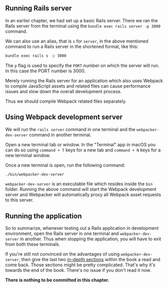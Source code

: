 ## Running Rails server

In an earlier chapter, we had set up a basic Rails server. There we ran the
Rails server from the terminal using the `bundle exec rails server -p 3000`
command.

We can also use an alias, that is `s` for `server`, in the above mentioned
command to run a Rails server in the shortened format, like this:

```bash
bundle exec rails s -p 3000
```

The `p` flag is used to specify the `PORT` number on which the server will run.
In this case the PORT number is 3000.

Merely running the Rails server for an application which also uses Webpack to
compile JavaScript assets and related files can cause performance issues and
slow down the overall development process.

Thus we should compile Webpack related files separately.

## Using Webpack development server

We will run the `rails server` command in one terminal and the
`webpacker-dev-server` command in another terminal.

Open a new terminal tab or window. In the "Terminal" app in macOS you can do so
using `command + T` keys for a new tab and `command + N` keys for a new terminal
window.

Once a new terminal is open, run the following command:

```bash
./bin/webpacker-dev-server
```

`webpacker-dev-server` is an executable file which resides inside the `bin`
folder. Running the above command will start the Webpack development server and
Webpacker will automatically proxy all Webpack asset requests to this server.

## Running the application

So to summarize, whenever testing out a Rails application in development
environment, open the Rails server in one terminal and `webpacker-dev-server` in
another. Thus when stopping the application, you will have to exit from both
these terminals.

If you're still not convinced on the advantages of using `webpacker-dev-server`,
then give the last two
[in-depth sections](/learn-rubyonrails/webpacker-in-depth#downside-of-not-running-webpack-development-server-during-development)
within the book a read and come back. Those sections might be pretty
complicated. That's why it's towards the end of the book. There's no issue if
you don't read it now.

**There is nothing to be committed in this chapter.**
